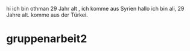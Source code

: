 hi 
ich bin othman 
29 Jahr alt ,
ich komme aus Syrien
hallo ich bin ali, 29 Jahre alt. komme aus der Türkei.
# gruppenarbeit2
